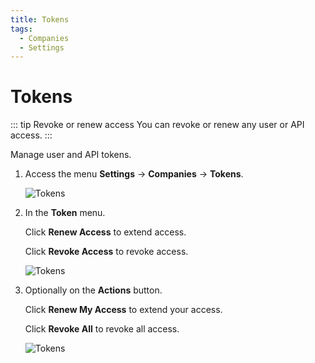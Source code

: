 ```yaml
---
title: Tokens
tags:
  - Companies
  - Settings
---
```

# Tokens

::: tip Revoke or renew access
You can revoke or renew any user or API access.
:::

Manage user and API tokens.

1. Access the menu **Settings** -> **Companies**  -> **Tokens**.

   ![Tokens](https://cdn.phishx.io/phishx-docs/images/phishx_companies_tokens_01.webp)

2. In the **Token** menu.

   Click **Renew Access** to extend access.

   Click **Revoke Access** to revoke access.

   ![Tokens](https://cdn.phishx.io/phishx-docs/images/phishx_companies_tokens_02.webp)

3. Optionally on the **Actions** button.

   Click **Renew My Access** to extend your access.

   Click **Revoke All** to revoke all access.

   ![Tokens](https://cdn.phishx.io/phishx-docs/images/phishx_companies_tokens_03.webp)
